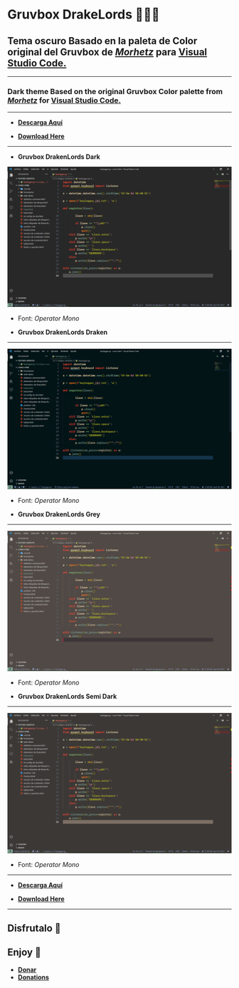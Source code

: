 # Gruvbox DrakeLords 🐲🐲🐲

## Tema oscuro Basado en la paleta de Color original del Gruvbox de [*Morhetz*](https://github.com/morhetz/gruvbox "tema original") para [**Visual Studio Code.**](https://marketplace.visualstudio.com/items?itemName=DrakenLords.gruvbox-draken-lords "Tema para descargar desde MarketPlace")
___

### Dark theme Based on the original Gruvbox Color palette from [*Morhetz*](https://github.com/morhetz/gruvbox "Original Theme") for [**Visual Studio Code.**](https://marketplace.visualstudio.com/items?itemName=DrakenLords.gruvbox-draken-lords "download from marketplace")
___

* [**Descarga Aquí**](https://marketplace.visualstudio.com/items?itemName=DrakenLords.gruvbox-draken-lords)

* [**Download Here**](https://marketplace.visualstudio.com/items?itemName=DrakenLords.gruvbox-draken-lords)

___
* **Gruvbox DrakenLords Dark**

![Dark](https://raw.githubusercontent.com/Drakenlords/Gruvbox-DrakenLords/main/images/Dark.png "original")
* Font: *Operator Mono*

* **Gruvbox DrakenLords Draken**
___
![Dark Draken](https://raw.githubusercontent.com/Drakenlords/Gruvbox-DrakenLords/main/images/dark%20draken.png "My Custom")
* Font: *Operator Mono*

* **Gruvbox DrakenLords Grey**
___
![Grey](https://raw.githubusercontent.com/Drakenlords/Gruvbox-DrakenLords/main/images/grey.png "original")
* Font: *Operator Mono*

* **Gruvbox DrakenLords Semi Dark**
___
![Semi Dark](https://raw.githubusercontent.com/Drakenlords/Gruvbox-DrakenLords/main/images/semi%20dark.png "original")
* Font: *Operator Mono*
___
* [**Descarga Aquí**](https://marketplace.visualstudio.com/items?itemName=DrakenLords.gruvbox-draken-lords)

* [**Download Here**](https://marketplace.visualstudio.com/items?itemName=DrakenLords.gruvbox-draken-lords)
___
## **Disfrutalo 🐲**

## **Enjoy 🐲**


* [**Donar**](https://paypal.me/drakendoncion?locale.x=es_XC "Paypal")
* [**Donations**](https://paypal.me/drakendoncion?locale.x=es_XC "Paypal")
